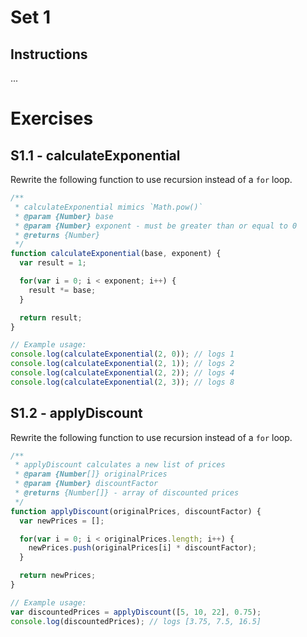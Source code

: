 # Set 1

## Instructions

...

# Exercises

## S1.1 - calculateExponential

Rewrite the following function to use recursion instead of a `for` loop.

```JavaScript
/**
 * calculateExponential mimics `Math.pow()`
 * @param {Number} base
 * @param {Number} exponent - must be greater than or equal to 0
 * @returns {Number}
 */
function calculateExponential(base, exponent) {
  var result = 1;

  for(var i = 0; i < exponent; i++) {
    result *= base;
  }

  return result;
}

// Example usage:
console.log(calculateExponential(2, 0)); // logs 1
console.log(calculateExponential(2, 1)); // logs 2
console.log(calculateExponential(2, 2)); // logs 4
console.log(calculateExponential(2, 3)); // logs 8
```


## S1.2 - applyDiscount

Rewrite the following function to use recursion instead of a `for` loop.

```JavaScript
/**
 * applyDiscount calculates a new list of prices
 * @param {Number[]} originalPrices
 * @param {Number} discountFactor
 * @returns {Number[]} - array of discounted prices
 */
function applyDiscount(originalPrices, discountFactor) {
  var newPrices = [];

  for(var i = 0; i < originalPrices.length; i++) {
    newPrices.push(originalPrices[i] * discountFactor);
  }

  return newPrices;
}

// Example usage:
var discountedPrices = applyDiscount([5, 10, 22], 0.75);
console.log(discountedPrices); // logs [3.75, 7.5, 16.5]
```
